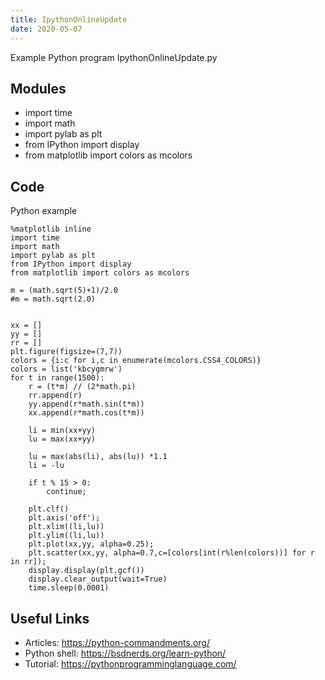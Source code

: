 ```yaml
---
title: IpythonOnlineUpdate
date: 2020-05-07
---
```

Example Python program IpythonOnlineUpdate.py

## Modules

* import time
* import math
* import pylab as plt
* from IPython import display
* from matplotlib import colors as mcolors

## Code

Python example

    %matplotlib inline
    import time
    import math
    import pylab as plt
    from IPython import display
    from matplotlib import colors as mcolors
    
    m = (math.sqrt(5)+1)/2.0
    #m = math.sqrt(2.0)
    
    
    xx = []
    yy = []
    rr = []
    plt.figure(figsize=(7,7))
    colors = {i:c for i,c in enumerate(mcolors.CSS4_COLORS)}
    colors = list('kbcygmrw')
    for t in range(1500):
        r = (t*m) // (2*math.pi)
        rr.append(r)
        yy.append(r*math.sin(t*m))
        xx.append(r*math.cos(t*m))
        
        li = min(xx+yy)
        lu = max(xx+yy)
        
        lu = max(abs(li), abs(lu)) *1.1    
        li = -lu
        
        if t % 15 > 0:
            continue;
        
        plt.clf()
        plt.axis('off');
        plt.xlim((li,lu))
        plt.ylim((li,lu))
        plt.plot(xx,yy, alpha=0.25);
        plt.scatter(xx,yy, alpha=0.7,c=[colors[int(r%len(colors))] for r in rr]);
        display.display(plt.gcf())
        display.clear_output(wait=True)
        time.sleep(0.0001)

## Useful Links

- Articles: https://python-commandments.org/
- Python shell: https://bsdnerds.org/learn-python/
- Tutorial: https://pythonprogramminglanguage.com/
